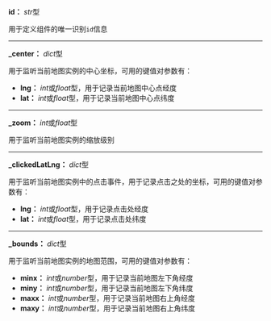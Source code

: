 **id：** *str*型

用于定义组件的唯一识别`id`信息

---

**_center：** *dict*型

用于监听当前地图实例的中心坐标，可用的键值对参数有：

- **lng：** *int*或*float*型，用于记录当前地图中心点经度
- **lat：** *int*或*float*型，用于记录当前地图中心点纬度

---

**_zoom：** *int*或*float*型

用于监听当前地图实例的缩放级别

---

**_clickedLatLng：** *dict*型

用于监听当前地图实例中的点击事件，用于记录点击之处的坐标，可用的键值对参数有：

- **lng：** *int*或*float*型，用于记录点击处经度
- **lat：** *int*或*float*型，用于记录点击处纬度

---

**_bounds：** *dict*型

用于监听当前地图实例的地图范围，可用的键值对参数有：

- **minx：** *int*或*number*型，用于记录当前地图左下角经度
- **miny：** *int*或*number*型，用于记录当前地图左下角纬度
- **maxx：** *int*或*number*型，用于记录当前地图右上角经度
- **maxy：** *int*或*number*型，用于记录当前地图右上角纬度